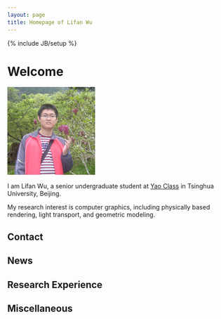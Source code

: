 ```yaml
---
layout: page
title: Homepage of Lifan Wu
---
```

{% include JB/setup %}

# Welcome

<img class='inset right' src='/imgs/wlf_resized.png' title='Lifan Wu' alt='Lifan Wu' width='200px' />

I am Lifan Wu, a senior undergraduate student at [Yao Class](http://iiis.tsinghua.edu.cn) in Tsinghua University, Beijing.

My research interest is computer graphics, including physically based rendering, light transport, and geometric modeling. 

## Contact

<div id="news">
</div>

## News

<div id="research">
</div>

## Research Experience

<div id="miscellaneous">
</div>

## Miscellaneous

